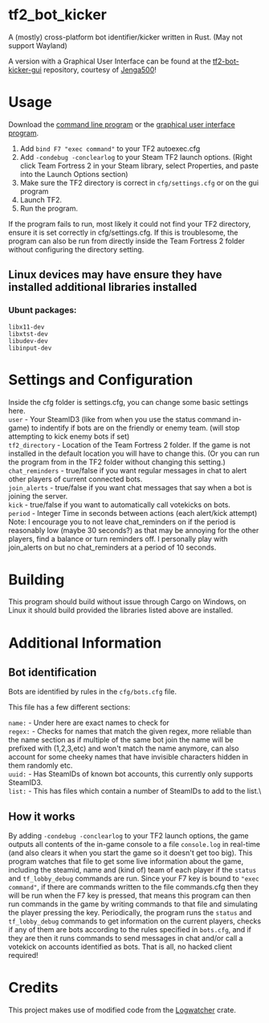 # tf2_bot_kicker
A (mostly) cross-platform bot identifier/kicker written in Rust.
(May not support Wayland)

A version with a Graphical User Interface can be found at the [tf2-bot-kicker-gui](https://github.com/Jenga500/tf2-bot-kicker-gui) repository, courtesy of [Jenga500](https://github.com/Jenga500)!


# Usage

Download the [command line program](https://github.com/Googe14/tf2_bot_kicker/releases) or the [graphical user interface program](https://github.com/Jenga500/tf2-bot-kicker-gui/releases).

1. Add `bind F7 "exec command"` to your TF2 autoexec.cfg
2. Add `-condebug -conclearlog` to your Steam TF2 launch options. (Right click Team Fortress 2 in your Steam library, select Properties, and paste into the Launch Options section)
3. Make sure the TF2 directory is correct in `cfg/settings.cfg` or on the gui program
4. Launch TF2.
5. Run the program.

If the program fails to run, most likely it could not find your TF2 directory, ensure it is set correctly in cfg/settings.cfg. If this is troublesome, the program can also be run from directly inside the Team Fortress 2 folder without configuring the directory setting.

## Linux devices may have ensure they have installed additional libraries installed

### Ubunt packages:

`libx11-dev`\
`libxtst-dev`\
`libudev-dev`\
`libinput-dev`

# Settings and Configuration

Inside the cfg folder is settings.cfg, you can change some basic settings here.\
`user` - Your SteamID3 (like from when you use the status command in-game) to indentify if bots are on the friendly or enemy team. (will stop attempting to kick enemy bots if set)\
`tf2_directory` - Location of the Team Fortress 2 folder. If the game is not installed in the default location you will have to change this. (Or you can run the program from in the TF2 folder without changing this setting.)\
`chat_reminders` - true/false if you want regular messages in chat to alert other players of current connected bots.\
`join_alerts` - true/false if you want chat messages that say when a bot is joining the server.\
`kick` - true/false if you want to automatically call votekicks on bots.\
`period` - Integer Time in seconds between actions (each alert/kick attempt)\
Note: I encourage you to not leave chat_reminders on if the period is reasonably low (maybe 30 seconds?) as that may be annoying for the other players, find a balance or turn reminders off. I personally play with join_alerts on but no chat_reminders at a period of 10 seconds.


# Building
This program should build without issue through Cargo on Windows, on Linux it should build provided the libraries listed above are installed.


# Additional Information

## Bot identification

Bots are identified by rules in the `cfg/bots.cfg` file.

This file has a few different sections:

`name:` - Under here are exact names to check for\
`regex:` - Checks for names that match the given regex, more reliable than the name section as if multiple of the same bot join the name will be prefixed with (1,2,3,etc) and won't match the name anymore, can also account for some cheeky names that have invisible characters hidden in them randomly etc.\
`uuid:` - Has SteamIDs of known bot accounts, this currently only supports SteamID3.\
`list:` - This has files which contain a number of SteamIDs to add to the list.\


## How it works
  
By adding `-condebug -conclearlog` to your TF2 launch options, the game outputs all contents of the in-game console to a file `console.log` in real-time (and also clears it when you start the game so it doesn't get too big). This program watches that file to get some live information about the game, including the steamid, name and (kind of) team of each player if the `status` and `tf_lobby_debug` commands are run. Since your F7 key is bound to `"exec command"`, if there are commands written to the file commands.cfg then they will be run when the F7 key is pressed, that means this program can then run commands in the game by writing commands to that file and simulating the player pressing the key. Periodically, the program runs the `status` and `tf_lobby_debug` commands to get information on the current players, checks if any of them are bots according to the rules specified in `bots.cfg`, and if they are then it runs commands to send messages in chat and/or call a votekick on accounts identified as bots. That is all, no hacked client required!

# Credits
This project makes use of modified code from the [Logwatcher](https://github.com/aravindavk/logwatcher) crate.
